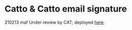 # Catto &amp; Catto email signature
210213 maf Under review by CAT; deployed [here](https://catto-email-sig.netlify.app/catto-sig.html).
